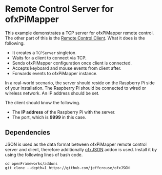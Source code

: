 # Remote Control Server for ofxPiMapper

This example demonstrates a TCP server for ofxPiMapper remote control. The other part of this is the [Remote Control Client](../example_remote-client). What it does is the following.

- It creates a `TCPServer` singleton.
- Waits for a client to connect via TCP.
- Sends ofxPiMapper configuration once client is connected.
- Accepts keyboard and mouse events from client after.
- Forwards events to ofxPiMapper instance.

In a real-world scenario, the server should reside on the Raspberry Pi side of your installation. The Raspberry Pi should be connected to wired or wireless network. An IP address should be set. 

The client should know the following.

- The **IP address** of the Raspberry Pi with the server.
- The port, which is **9999** in this case.

## Dependencies

JSON is used as the data format between ofxPiMapper remote control server and client, therefore additionally [ofxJSON](https://github.com/jeffcrouse/ofxJSON) addon is used. Install it by using the following lines of bash code.

```
cd openFrameworks/addons
git clone --depth=1 https://github.com/jeffcrouse/ofxJSON
```
